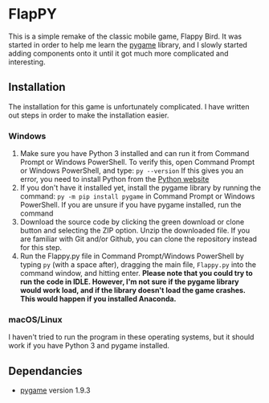 # FlapPY

This is a simple remake of the classic mobile game, Flappy Bird. It was started
 in order to help me learn the [pygame](http://www.pygame.org) library, and I
 slowly started adding components onto it until it got much more complicated
 and interesting.

## Installation

The installation for this game is unfortunately complicated. I have written out
 steps in order to make the installation easier.

### Windows
1. Make sure you have Python 3 installed and can run it from Command Prompt or
 Windows PowerShell. To verify this, open Command Prompt or Windows PowerShell,
 and type:
  `py --version`
 If this gives you an error, you need to install Python from the [Python website](https://www.python.org/)
2. If you don't have it installed yet, install the pygame library by running the
 command:
  `py -m pip install pygame`
 in Command Prompt or Windows PowerShell. If you are unsure if you have pygame
 installed, run the command
3. Download the source code by clicking the green download or clone button and
 selecting the ZIP option. Unzip the downloaded file. If you are familiar with
 Git and/or Github, you can clone the repository instead for this step.
4. Run the Flappy.py file in Command Prompt/Windows PowerShell by typing `py`
 (with a space after), dragging the main file, `Flappy.py` into the command
 window, and hitting enter.
 **Please note that you could try to run the code in IDLE. However, I'm not sure
 if the pygame library would work load, and if the library doesn't load the game
 crashes. This would happen if you installed Anaconda.**

### macOS/Linux
I haven't tried to run the program in these operating systems, but it should
 work if you have Python 3 and pygame installed.

## Dependancies
* [pygame](http://www.pygame.org) version 1.9.3
